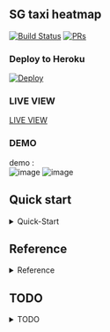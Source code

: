 ## SG taxi heatmap 

[![Build Status](https://travis-ci.org/yennanliu/Xjob.svg?branch=master)](https://travis-ci.org/yennanliu/SGTaxiMap)
[![PRs](https://img.shields.io/badge/PRs-welcome-6574cd.svg)](https://github.com/yennanliu/SGTaxiMap/pulls)

### Deploy to Heroku 
[![Deploy](https://www.herokucdn.com/deploy/button.svg)](https://heroku.com/deploy?template=https://github.com/yennanliu/SGTaxiMap)

### LIVE VIEW 
[LIVE VIEW](http://sgtaxi-heroku-app.herokuapp.com/)

### DEMO 
demo :  
		![image](https://github.com/yennanliu/SGTaxiMap/blob/master/data/taxi_location.png)
		![image](https://github.com/yennanliu/SGTaxiMap/blob/master/data/heatmap.png)

## Quick start 
<details>
<summary>Quick-Start</summary>

### Run via local host :

```bash
# STEP 1)
# get repo 
git clone https://github.com/yennanliu/SGTaxiMap
cd SGTaxiMap
# STEP 2)
python run.py
# access the app via browser 
visit http://127.0.0.1:5000 
```

### Run via docker:

```bash
# https://github.com/yennanliu/SGTaxiMap/blob/master/docker_start.md
cd && git clone https://github.com/yennanliu/SGTaxiMap.git && cd SGTaxiMap
docker image build -t sgtaximap_docker .
docker run -d -p 5000:5000 sgtaximap_docker

```

### Run ETL job  (taxi data collect) :

```bash 
# can modify cron job in /crontab.txt 
# collected data can either saved as csv or DB 
 /anaconda/envs/<your_dev_env>/bin/python etl/job_luigi.py   Agg_taxi_locations

```
</details>

## Reference 
<details>
<summary>Reference</summary>
- Open source projct 
	- https://github.com/JTLX/SGTaxiHeatMap/blob/master/update_heat.py
	- https://data.gov.sg/developer
	- https://data.gov.sg/api/1/util/snippet/api_info.html?resource_id=31ca0cee-6d9e-453a-8b4f-376d37713a10&datastore_root_url=https%3A%2F%2Fdata.gov.sg%2Fapi%2Faction
	- http://harrywood.co.uk/maps/examples/leaflet/marker-array.view.html

- Automated heat map 
	- http://rmaps.github.io/blog/posts/animated-choropleths/index.html
</details>

## TODO 
<details>
<summary>TODO</summary>
	- ETL job  
	- Backend managment page 
	- Dynamic map 
	- DB configuration 
</details>